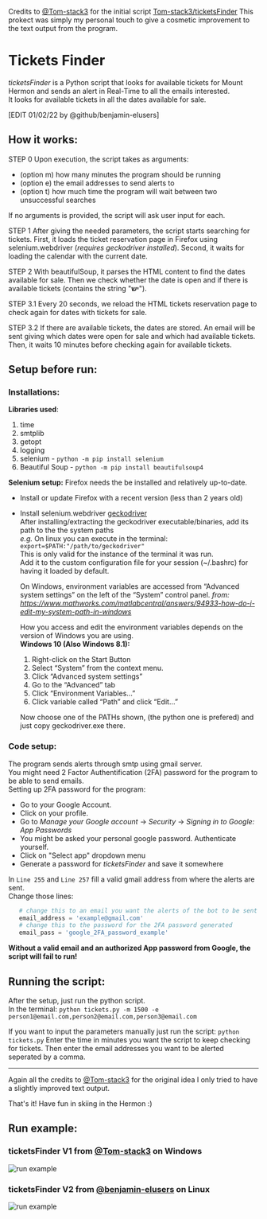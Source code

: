 Credits to [@Tom-stack3](https://github.com/Tom-stack3) for the initial script [Tom-stack3/ticketsFinder](https://github.com/Tom-stack3/ticketsFinder)
This prokect was simply my personal touch to give a cosmetic improvement to the text output from the program.

# Tickets Finder
*ticketsFinder* is a Python script that looks for available tickets for Mount Hermon
and sends an alert in Real-Time to all the emails interested.\
It looks for available tickets in all the dates available for sale.

[EDIT 01/02/22 by @github/benjamin-elusers]
## How it works: 
STEP 0
Upon execution, the script takes as arguments:
 - (option m) how many minutes the program should be running
 - (option e) the email addresses to send alerts to
 - (option t) how much time the program will wait between two unsuccessful searches

If no arguments is provided, the script will ask user input for each.

STEP 1
After giving the needed parameters, the script starts searching for tickets.
First, it loads the ticket reservation page in Firefox using selenium.webdriver (*requires geckodriver installed*).
Second, it waits for loading the calendar with the current date.

STEP 2
With beautifulSoup, it parses the HTML content to find the dates available for sale.
Then we check whether the date is open and if there is available tickets (contains the string "**יש**").

STEP 3.1
Every 20 seconds, we reload the HTML tickets reservation page to check again for dates with tickets for sale.

STEP 3.2
If there are available tickets, the dates are stored.
An email will be sent giving which dates were open for sale and which had available tickets.
Then, it waits 10 minutes before checking again for available tickets.

## Setup before run:

### Installations: ###
**Libraries used**:  
1. time
2. smtplib
3. getopt
4. logging
5. selenium - ```python -m pip install selenium```
6. Beautiful Soup - ```python -m pip install beautifulsoup4```

**Selenium setup:**
Firefox needs the be installed and relatively up-to-date.
* Install or update Firefox with a recent version (less than 2 years old)
* Install selenium.webdriver [geckodriver](https://github.com/mozilla/geckodriver/releases/tag/v0.29.0) \
  After installing/extracting the geckodriver executable/binaries, add its path to the the system paths \
  *e.g.* On linux you can execute in the terminal: `export=$PATH:"/path/to/geckodriver"` \
  This is only valid for the instance of the terminal it was run.\
  Add it to the custom configuration file for your session (~/.bashrc) for having it loaded by default.

  On Windows, environment variables are accessed from “Advanced system settings” on the left of the “System” control panel.
  *from: https://www.mathworks.com/matlabcentral/answers/94933-how-do-i-edit-my-system-path-in-windows*
  
  How you access and edit the environment variables depends on the version of Windows you are using.\
  **Windows 10 (Also Windows 8.1):**
    1. Right-click on the Start Button
    2. Select “System” from the context menu.
    3. Click “Advanced system settings”
    4. Go to the “Advanced” tab
    5. Click “Environment Variables…”
    6. Click variable called “Path” and click “Edit…”
    
  Now choose one of the PATHs shown, (the python one is prefered) and just copy geckodriver.exe there.
  
 ### Code setup: ###
 The program sends alerts through smtp using gmail server.\
 You might need 2 Factor Authentification (2FA) password for the program to be able to send emails. \
 Setting up 2FA password for the program:
  * Go to your Google Account. 
  * Click on your profile.
  * Go to *Manage your Google account* -> *Security* -> *Signing in to Google: App Passwords*
  * You might be asked your personal google password. Authenticate yourself.
  * Click on "Select app" dropdown menu
  * Generate a password for *ticketsFinder* and save it somewhere
       
 In ```Line 255``` and ```Line 257``` fill a valid gmail address from where the alerts are sent.\
 Change those lines:
 ```python
    # change this to an email you want the alerts of the bot to be sent from
    email_address = 'example@gmail.com'
    # change this to the password for the 2FA password generated
    email_pass = 'google_2FA_password_example'
 ```
 **Without a valid email and an authorized App password from Google, the script will fail to run!**
 
 ## Running the script: ##
 After the setup, just run the python script.\
 In the terminal:
 ```python tickets.py -m 1500 -e person1@email.com,person2@email.com,person3@email.com```
 
 If you want to input the parameters manually just run the script:
 ```python tickets.py```
 Enter the time in minutes you want the script to keep checking for tickets.
 Then enter the email addresses you want to be alerted seperated by a comma.
 
 ---
 
 Again all the credits to [@Tom-stack3](https://github.com/Tom-stack3) for the original idea
 I only tried to have a slightly improved text output.
 
 That's it!
 Have fun in skiing in the Hermon :)

## Run example:
### ticketsFinder V1 from [@Tom-stack3](https://github.com/Tom-stack3/ticketsFinder) on Windows
![run example](https://raw.githubusercontent.com/benjamin-elusers/ticketsFinder/main/img/run_example.png)  

### ticketsFinder V2 from [@benjamin-elusers](https://github.com/benjamin-elusers/ticketsFinder) on Linux
![run example](https://raw.githubusercontent.com/benjamin-elusers/ticketsFinder/main/img/ticketsFinderv2-example.png)  
